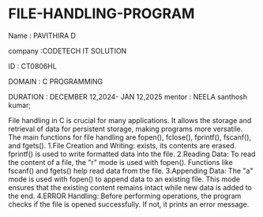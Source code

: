 # FILE-HANDLING-PROGRAM
Name : PAVITHIRA D

company :CODETECH IT SOLUTION

ID : CT0806HL

DOMAIN : C PROGRAMMING

DURATION : DECEMBER 12,2024- JAN 12,2025
mentor : NEELA santhosh kumar;

File handling in C is crucial for many applications. It allows the storage and retrieval of data for persistent storage, making programs more versatile. The main functions for file handling are fopen(), fclose(), fprintf(), fscanf(), and fgets().
1.File Creation and Writing:
exists, its contents are erased. fprintf() is used to write formatted data into the file.
2.Reading Data:
To read the content of a file, the "r" mode is used with fopen(). Functions like fscanf() and fgets() help read data from the file.
3.Appending Data:
The "a" mode is used with fopen() to append data to an existing file. This mode ensures that the existing content remains intact while new data is added to the end.
4.ERROR Handling:
Before performing operations, the program checks if the file is opened successfully. If not, it prints an error message.
